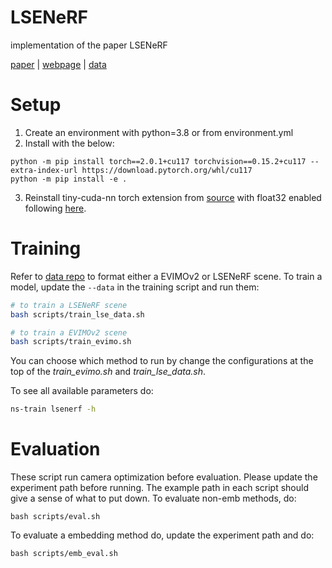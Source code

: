 # LSENeRF
implementation of the paper LSENeRF

[paper]() | [webpage](https://ubc-vision.github.io/LSENeRF/) | [data](https://github.com/ubc-vision/LSENeRF-data-formatter)

# Setup
1. Create an environment with python=3.8 or from environment.yml
2. Install with the below:
```
python -m pip install torch==2.0.1+cu117 torchvision==0.15.2+cu117 --extra-index-url https://download.pytorch.org/whl/cu117
python -m pip install -e .
```
3. Reinstall tiny-cuda-nn torch extension from [source](https://github.com/NVlabs/tiny-cuda-nn) with float32 enabled following [here](https://github.com/NVlabs/tiny-cuda-nn/issues/51#issuecomment-1054565404).


# Training
Refer to [data repo]() to format either a EVIMOv2 or LSENeRF scene. To train a model, update the `--data` in the training script and run them:
```bash
# to train a LSENeRF scene
bash scripts/train_lse_data.sh

# to train a EVIMOv2 scene
bash scripts/train_evimo.sh
```
You can choose which method to run by change the configurations at the top of the *train_evimo.sh* and *train_lse_data.sh*.

To see all available parameters do:
```bash
ns-train lsenerf -h
```

# Evaluation
These script run camera optimization before evaluation. Please update the experiment path before running. The example path in each script should give a sense of what to put down. To evaluate non-emb methods, do:
```
bash scripts/eval.sh
```

To evaluate a embedding method do, update the experiment path and do:
```
bash scripts/emb_eval.sh
```